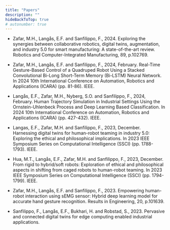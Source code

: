 ```yaml
---
title: "Papers"
description: ""
hideBackToTop: true
# autonumber: true
---
```


* Zafar, M.H., Langås, E.F. and Sanfilippo, F., 2024. Exploring the synergies between collaborative robotics, digital twins, augmentation, and industry 5.0 for smart manufacturing: A state-of-the-art review. Robotics and Computer-Integrated Manufacturing, 89, p.102769.

* Zafar, M.H., Langås, E.F. and Sanfilippo, F., 2024, February. Real-Time Gesture-Based Control of a Quadruped Robot Using a Stacked Convolutional Bi-Long Short-Term Memory (Bi-LSTM) Neural Network. In 2024 10th International Conference on Automation, Robotics and Applications (ICARA) (pp. 81-86). IEEE.

* Langås, E.F., Zafar, M.H., Nyberg, S.O. and Sanfilippo, F., 2024, February. Human Trajectory Simulation in Industrial Settings Using the Ornstein-Uhlenbeck Process and Deep Learning Based Classification. In 2024 10th International Conference on Automation, Robotics and Applications (ICARA) (pp. 427-432). IEEE.

* Langas, E.F., Zafar, M.H. and Sanfilippo, F., 2023, December. Harnessing digital twins for human-robot teaming in industry 5.0: Exploring the ethical and philosophical implications. In 2023 IEEE Symposium Series on Computational Intelligence (SSCI) (pp. 1788-1793). IEEE.

* Hua, M.T., Langås, E.F., Zafar, M.H. and Sanfilippo, F., 2023, December. From rigid to hybrid/soft robots: Exploration of ethical and philosophical aspects in shifting from caged robots to human-robot teaming. In 2023 IEEE Symposium Series on Computational Intelligence (SSCI) (pp. 1794-1799). IEEE.

* Zafar, M.H., Langås, E.F. and Sanfilippo, F., 2023. Empowering human-robot interaction using sEMG sensor: Hybrid deep learning model for accurate hand gesture recognition. Results in Engineering, 20, p.101639.

* Sanfilippo, F., Langås, E.F., Bukhari, H. and Robstad, S., 2023. Pervasive and connected digital twins for edge computing enabled industrial applications.